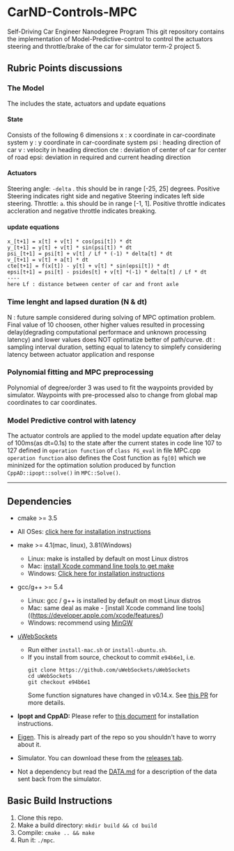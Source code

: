 # CarND-Controls-MPC
Self-Driving Car Engineer Nanodegree Program
This git repository contains the implementation of Model-Predictive-control to control the actuators steering and throttle/brake of the car for simulator term-2 project 5.

## Rubric Points discussions

### The Model
The includes the state, actuators and update equations
#### State
Consists of the following 6 dimensions
x   : x coordinate in car-coordinate system
y   : y coordinate in car-coordinate system
psi : heading direction of car
v   : velocity in heading direction
cte : deviation of center of car for center of road 
epsi: deviation in required and current heading direction

#### Actuators
Steering angle: `-delta` . this should be in range [-25, 25] degrees. Positive Steering indicates right side and negative Steering indicates left side steering. 
Throttle: `a`. this should be in range [-1, 1]. Positive throttle indicates accleration and negative throttle indicates breaking.

#### update equations
```
x_[t+1] = x[t] + v[t] * cos(psi[t]) * dt
y_[t+1] = y[t] + v[t] * sin(psi[t]) * dt
psi_[t+1] = psi[t] + v[t] / Lf * (-1) * delta[t] * dt
v_[t+1] = v[t] + a[t] * dt
cte[t+1] = f(x[t]) - y[t] + v[t] * sin(epsi[t]) * dt
epsi[t+1] = psi[t] - psides[t] + v[t] *(-1) * delta[t] / Lf * dt
----
here Lf : distance between center of car and front axle
```
### Time lenght and lapsed duration (N & dt)
N : future sample considered during solving of MPC optimation problem. Final value of 10 choosen, other higher values resulted in processing delay(degrading computational performace and unknown processing latency) and lower values does NOT optimatize better of path/curve.
dt : sampling interval duration, setting equal to latency to simplefy considering latency between actuator application and response

### Polynomial fitting and MPC preprocessing
Polynomial of degree/order 3 was used to fit the waypoints provided by simulator.
Waypoints with pre-processed also to change from global map coordinates to car coordinates. 

### Model Predictive control with latency
The actuator controls are applied to the model update equation after delay of 100ms(as dt=0.1s) to the state after the current states in code line 107 to 127 defined in `operation function` of `class FG_eval` in file MPC.cpp
`operation function` also defines the Cost function as `fg[0]` which we mininized for the optimation solution produced by function `CppAD::ipopt::solve()` in `MPC::Solve()`.


---

## Dependencies

* cmake >= 3.5
 * All OSes: [click here for installation instructions](https://cmake.org/install/)
* make >= 4.1(mac, linux), 3.81(Windows)
  * Linux: make is installed by default on most Linux distros
  * Mac: [install Xcode command line tools to get make](https://developer.apple.com/xcode/features/)
  * Windows: [Click here for installation instructions](http://gnuwin32.sourceforge.net/packages/make.htm)
* gcc/g++ >= 5.4
  * Linux: gcc / g++ is installed by default on most Linux distros
  * Mac: same deal as make - [install Xcode command line tools]((https://developer.apple.com/xcode/features/)
  * Windows: recommend using [MinGW](http://www.mingw.org/)
* [uWebSockets](https://github.com/uWebSockets/uWebSockets)
  * Run either `install-mac.sh` or `install-ubuntu.sh`.
  * If you install from source, checkout to commit `e94b6e1`, i.e.
    ```
    git clone https://github.com/uWebSockets/uWebSockets
    cd uWebSockets
    git checkout e94b6e1
    ```
    Some function signatures have changed in v0.14.x. See [this PR](https://github.com/udacity/CarND-MPC-Project/pull/3) for more details.

* **Ipopt and CppAD:** Please refer to [this document](https://github.com/udacity/CarND-MPC-Project/blob/master/install_Ipopt_CppAD.md) for installation instructions.
* [Eigen](http://eigen.tuxfamily.org/index.php?title=Main_Page). This is already part of the repo so you shouldn't have to worry about it.
* Simulator. You can download these from the [releases tab](https://github.com/udacity/self-driving-car-sim/releases).
* Not a dependency but read the [DATA.md](./DATA.md) for a description of the data sent back from the simulator.


## Basic Build Instructions

1. Clone this repo.
2. Make a build directory: `mkdir build && cd build`
3. Compile: `cmake .. && make`
4. Run it: `./mpc`.


